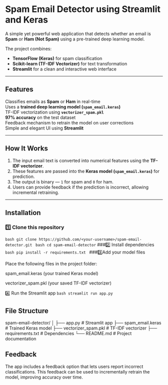 # Spam Email Detector using Streamlit and Keras

A simple yet powerful web application that detects whether an email is **Spam** or **Ham (Not Spam)** using a pre-trained deep learning model.

The project combines:
- **TensorFlow (Keras)** for spam classification
- **Scikit-learn (TF-IDF Vectorizer)** for text transformation
- **Streamlit** for a clean and interactive web interface

---

## Features

Classifies emails as **Spam** or **Ham** in real-time  
Uses a **trained deep learning model (`spam_email.keras`)**  
TF-IDF vectorization using **`vectorizer_spam.pkl`**  
**97% accuracy** on the test dataset  
Feedback mechanism to retrain the model on user corrections  
Simple and elegant UI using **Streamlit**

---

## How It Works

1. The input email text is converted into numerical features using the **TF-IDF vectorizer**.
2. These features are passed into the **Keras model (`spam_email.keras`)** for prediction.
3. The output is binary — `1` for spam and `0` for ham.
4. Users can provide feedback if the prediction is incorrect, allowing incremental retraining.

---

##  Installation

### 1️⃣ Clone this repository
```bash git clone https://github.com/<your-username>/spam-email-detector.git ```
```bash cd spam-email-detector```
###2️⃣ Install dependencies
```bash pip install -r requirements.txt ```
###3️⃣Add your model files

Place the following files in the project folder:

spam_email.keras (your trained Keras model)

vectorizer_spam.pkl (your saved TF-IDF vectorizer)

4️⃣ Run the Streamlit app
```bash streamlit run app.py```

## File Structure
spam-email-detector/
│
├── app.py                  # Streamlit app
├── spam_email.keras        # Trained Keras model
├── vectorizer_spam.pkl     # TF-IDF vectorizer
├── requirements.txt        # Dependencies
└── README.md               # Project documentation
## Feedback

The app includes a feedback option that lets users report incorrect classifications.
This feedback can be used to incrementally retrain the model, improving accuracy over time.

